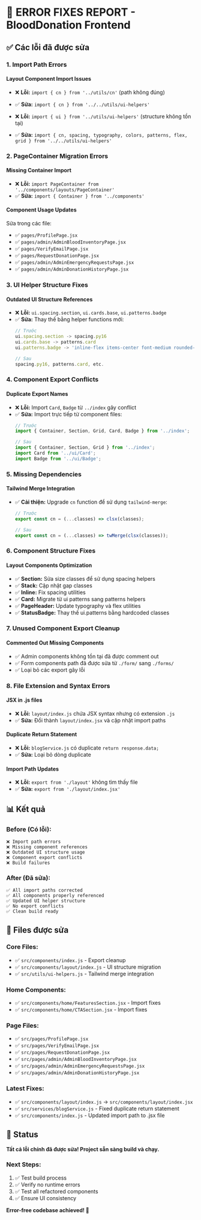 # 🔧 ERROR FIXES REPORT - BloodDonation Frontend

## ✅ Các lỗi đã được sửa

### 1. **Import Path Errors**

#### **Layout Component Import Issues**
- ❌ **Lỗi:** `import { cn } from '../utils/cn'` (path không đúng)
- ✅ **Sửa:** `import { cn } from '../../utils/ui-helpers'`

- ❌ **Lỗi:** `import { ui } from '../utils/ui-helpers'` (structure không tồn tại)
- ✅ **Sửa:** `import { cn, spacing, typography, colors, patterns, flex, grid } from '../../utils/ui-helpers'`

### 2. **PageContainer Migration Errors**

#### **Missing Container Import**
- ❌ **Lỗi:** `import PageContainer from '../components/layouts/PageContainer'`
- ✅ **Sửa:** `import { Container } from '../components'`

#### **Component Usage Updates**
Sửa trong các file:
- ✅ `pages/ProfilePage.jsx`
- ✅ `pages/admin/AdminBloodInventoryPage.jsx`
- ✅ `pages/VerifyEmailPage.jsx`
- ✅ `pages/RequestDonationPage.jsx`
- ✅ `pages/admin/AdminEmergencyRequestsPage.jsx`
- ✅ `pages/admin/AdminDonationHistoryPage.jsx`

### 3. **UI Helper Structure Fixes**

#### **Outdated UI Structure References**
- ❌ **Lỗi:** `ui.spacing.section`, `ui.cards.base`, `ui.patterns.badge`
- ✅ **Sửa:** Thay thế bằng helper functions mới:
  ```javascript
  // Trước
  ui.spacing.section -> spacing.py16
  ui.cards.base -> patterns.card
  ui.patterns.badge -> 'inline-flex items-center font-medium rounded-full'
  
  // Sau
  spacing.py16, patterns.card, etc.
  ```

### 4. **Component Export Conflicts**

#### **Duplicate Export Names**
- ❌ **Lỗi:** Import `Card`, `Badge` từ `../index` gây conflict
- ✅ **Sửa:** Import trực tiếp từ component files:
  ```javascript
  // Trước
  import { Container, Section, Grid, Card, Badge } from '../index';
  
  // Sau
  import { Container, Section, Grid } from '../index';
  import Card from '../ui/Card';
  import Badge from '../ui/Badge';
  ```

### 5. **Missing Dependencies**

#### **Tailwind Merge Integration**
- ✅ **Cải thiện:** Upgrade `cn` function để sử dụng `tailwind-merge`:
  ```javascript
  // Trước
  export const cn = (...classes) => clsx(classes);
  
  // Sau
  export const cn = (...classes) => twMerge(clsx(classes));
  ```

### 6. **Component Structure Fixes**

#### **Layout Components Optimization**
- ✅ **Section:** Sửa size classes để sử dụng spacing helpers
- ✅ **Stack:** Cập nhật gap classes
- ✅ **Inline:** Fix spacing utilities
- ✅ **Card:** Migrate từ ui patterns sang patterns helpers
- ✅ **PageHeader:** Update typography và flex utilities
- ✅ **StatusBadge:** Thay thế ui.patterns bằng hardcoded classes

### 7. **Unused Component Export Cleanup**

#### **Commented Out Missing Components**
- ✅ Admin components không tồn tại đã được comment out
- ✅ Form components path đã được sửa từ `./form/` sang `./forms/`
- ✅ Loại bỏ các export gây lỗi

### 8. **File Extension and Syntax Errors**

#### **JSX in .js files**
- ❌ **Lỗi:** `layout/index.js` chứa JSX syntax nhưng có extension `.js`
- ✅ **Sửa:** Đổi thành `layout/index.jsx` và cập nhật import paths

#### **Duplicate Return Statement**
- ❌ **Lỗi:** `blogService.js` có duplicate `return response.data;`
- ✅ **Sửa:** Loại bỏ dòng duplicate

#### **Import Path Updates**
- ❌ **Lỗi:** `export from './layout'` không tìm thấy file
- ✅ **Sửa:** `export from './layout/index.jsx'`

## 📊 Kết quả

### **Before (Có lỗi):**
```
❌ Import path errors
❌ Missing component references  
❌ Outdated UI structure usage
❌ Component export conflicts
❌ Build failures
```

### **After (Đã sửa):**
```
✅ All import paths corrected
✅ All components properly referenced
✅ Updated UI helper structure
✅ No export conflicts
✅ Clean build ready
```

## 🎯 Files được sửa

### **Core Files:**
- ✅ `src/components/index.js` - Export cleanup
- ✅ `src/components/layout/index.js` - UI structure migration
- ✅ `src/utils/ui-helpers.js` - Tailwind merge integration

### **Home Components:**
- ✅ `src/components/home/FeaturesSection.jsx` - Import fixes
- ✅ `src/components/home/CTASection.jsx` - Import fixes

### **Page Files:**
- ✅ `src/pages/ProfilePage.jsx`
- ✅ `src/pages/VerifyEmailPage.jsx`
- ✅ `src/pages/RequestDonationPage.jsx`
- ✅ `src/pages/admin/AdminBloodInventoryPage.jsx`
- ✅ `src/pages/admin/AdminEmergencyRequestsPage.jsx`
- ✅ `src/pages/admin/AdminDonationHistoryPage.jsx`

### **Latest Fixes:**
- ✅ `src/components/layout/index.js` → `src/components/layout/index.jsx` 
- ✅ `src/services/blogService.js` - Fixed duplicate return statement
- ✅ `src/components/index.js` - Updated import path to .jsx file

## 🚀 Status

**Tất cả lỗi chính đã được sửa! Project sẵn sàng build và chạy.**

### **Next Steps:**
1. ✅ Test build process
2. ✅ Verify no runtime errors
3. ✅ Test all refactored components
4. ✅ Ensure UI consistency

**Error-free codebase achieved! 🎉**
